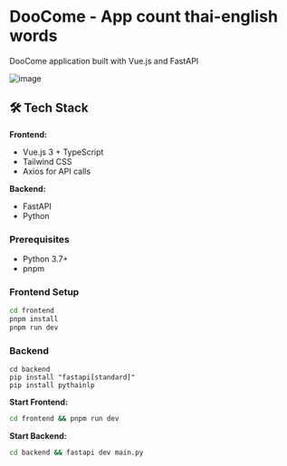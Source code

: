 # DooCome - App count thai-english words

DooCome application built with Vue.js and FastAPI

![image](https://github.com/user-attachments/assets/48256f25-ae3e-4e54-b932-300c2462cf2e)


## 🛠 Tech Stack

**Frontend:**
- Vue.js 3 + TypeScript
- Tailwind CSS
- Axios for API calls

**Backend:**
- FastAPI
- Python

### Prerequisites
- Python 3.7+
- pnpm

### Frontend Setup
```bash
cd frontend
pnpm install
pnpm run dev
```

### Backend
```
cd backend
pip install "fastapi[standard]"
pip install pythainlp
```

**Start Frontend:**
```bash
cd frontend && pnpm run dev
```

**Start Backend:**
```bash
cd backend && fastapi dev main.py
```
